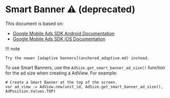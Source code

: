 # Smart Banner ⚠️ (deprecated)

This document is based on:

- [Google Mobile Ads SDK Android Documentation](https://developers.google.com/admob/android/banner/smart)
- [Google Mobile Ads SDK iOS Documentation](https://developers.google.com/admob/ios/banner/smart)


!!! note

    Try the newer [adaptive banners](anchored_adaptive.md) instead.

To use Smart Banners, use the `AdSize.get_smart_banner_ad_size()` function for the ad size when creating a AdView. For example:

```gdscript linenums="1"
# Create a Smart Banner at the top of the screen.
var ad_view := AdView.new(unit_id, AdSize.get_smart_banner_ad_size(), AdPosition.Values.TOP)
```
